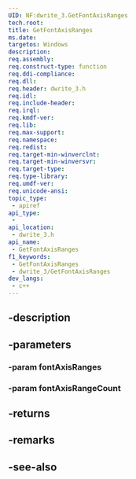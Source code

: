 ```yaml
---
UID: NF:dwrite_3.GetFontAxisRanges
tech.root: 
title: GetFontAxisRanges
ms.date: 
targetos: Windows
description: 
req.assembly: 
req.construct-type: function
req.ddi-compliance: 
req.dll: 
req.header: dwrite_3.h
req.idl: 
req.include-header: 
req.irql: 
req.kmdf-ver: 
req.lib: 
req.max-support: 
req.namespace: 
req.redist: 
req.target-min-winverclnt: 
req.target-min-winversvr: 
req.target-type: 
req.type-library: 
req.umdf-ver: 
req.unicode-ansi: 
topic_type:
 - apiref
api_type:
 - 
api_location:
 - dwrite_3.h
api_name:
 - GetFontAxisRanges
f1_keywords:
 - GetFontAxisRanges
 - dwrite_3/GetFontAxisRanges
dev_langs:
 - c++
---
```


## -description

## -parameters

### -param fontAxisRanges

### -param fontAxisRangeCount

## -returns

## -remarks

## -see-also

